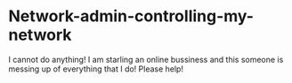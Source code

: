 Network-admin-controlling-my-network
====================================

I cannot do anything! I am starling an online bussiness and this someone is messing up of everything that I do! Please help!
